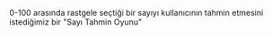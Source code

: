0-100 arasında rastgele seçtiği bir sayıyı kullanıcının tahmin etmesini istediğimiz bir "Sayı Tahmin Oyunu"